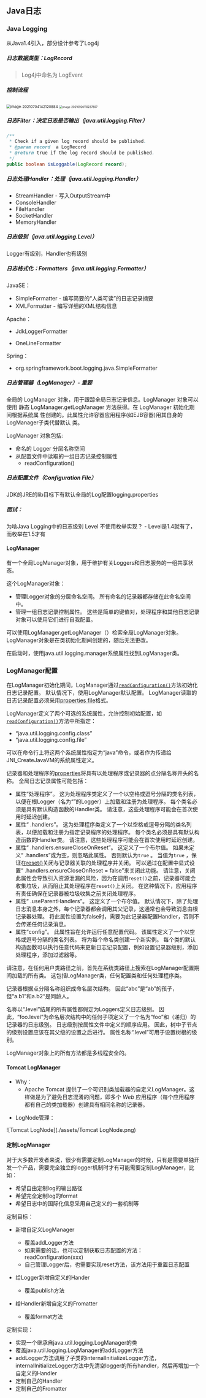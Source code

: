 ## Java日志

### Java Logging

从Java1.4引入，部分设计参考了Log4j

##### 日志数据类型：LogRecord

> Log4j中命名为 LogEvent

##### 控制流程

<img src="assets/image-20210704142120884.png" alt="image-20210704142120884" style="zoom: 67%;" />

<img src="assets/image-20210926110237807.png" alt="image-20210926110237807" style="zoom:50%;" />

##### 日志Filter：决定日志是否输出（java.util.logging.Filter）

```java
/**
 * Check if a given log record should be published.
 * @param record  a LogRecord
 * @return true if the log record should be published.
 */
public boolean isLoggable(LogRecord record);
```

##### 日志处理Handler：处理（java.util.logging.Handler）

- StreamHandler - 写入OutputStream中
- ConsoleHandler
- FileHandler
- SocketHandler
- MemoryHandler

##### 日志级别（java.util.logging.Level）

Logger有级别，Handler也有级别

##### 日志格式化：Formatters（java.util.logging.Formatter）

JavaSE：

- SimpleFormatter - 编写简要的“人类可读”的日志记录摘要
- XMLFormatter - 编写详细的XML结构信息

Apache：

- JdkLoggerFormatter

- OneLineFormatter

Spring：

- org.springframework.boot.logging.java.SimpleFormatter

##### 日志管理器（LogManager）- 重要

全局的 LogManager 对象，用于跟踪全局日志记录信息。LogManager 对象可以使用 静态 LogManager.getLogManager 方法获得。在 LogManager 初始化期间根据系统属 性创建的。此属性允许容器应用程序(如EJB容器)用其自身的LogManager子类代替默认 类。

LogManager 对象包括:

- 命名的 Logger 分层名称空间
- 从配置文件中读取的一组日志记录控制属性
  - readConfiguration()

##### 日志配置文件（Configuration File）

JDK的JRE的lib目标下有默认全局的Log配置logging.properties

##### 面试：

为啥Java Logging中的日志级别 Level 不使用枚举实现？  - Level是1.4就有了，而枚举在1.5才有



#### LogManager

有一个全局LogManager对象，用于维护有关Loggers和日志服务的一组共享状态。

这个LogManager对象：

- 管理Logger对象的分层命名空间。 所有命名的记录器都存储在此命名空间中。
- 管理一组日志记录控制属性。 这些是简单的键值对，处理程序和其他日志记录对象可以使用它们进行自我配置。

可以使用LogManager.getLogManager（）检索全局LogManager对象。 LogManager对象是在类初始化期间创建的，随后无法更改。

在启动时，使用java.util.logging.manager系统属性找到LogManager类。

### LogManager配置

在LogManager初始化期间，LogManager通过[`readConfiguration()`](https://www.apiref.com/java11-zh/java.logging/java/util/logging/LogManager.html#readConfiguration())方法初始化日志记录配置。 默认情况下，使用LogManager默认配置。 LogManager读取的日志记录配置必须采用[properties file](https://www.apiref.com/java11-zh/java.base/java/util/Properties.html)格式。

LogManager定义了两个可选的系统属性，允许控制初始配置，如[`readConfiguration()`](https://www.apiref.com/java11-zh/java.logging/java/util/logging/LogManager.html#readConfiguration())方法中所指定：

- “java.util.logging.config.class”
- “java.util.logging.config.file”

可以在命令行上将这两个系统属性指定为“java”命令，或者作为传递给JNI_CreateJavaVM的系统属性定义。

记录器和处理程序的[properties](https://www.apiref.com/java11-zh/java.base/java/util/Properties.html)将具有以处理程序或记录器的点分隔名称开头的名称。
全局日志记录属性可能包括：

- 属性“处理程序”。 这为处理程序类定义了一个以空格或逗号分隔的类名列表，以便在根Logger（名为“”的Logger）上加载和注册为处理程序。 每个类名必须是具有默认构造函数的Handler类。 请注意，这些处理程序可能会在首次使用时延迟创建。
- 属性“<logger> .handlers”。 这为处理程序类定义了一个以空格或逗号分隔的类名列表，以便加载和注册为指定记录程序的处理程序。 每个类名必须是具有默认构造函数的Handler类。 请注意，这些处理程序可能会在首次使用时延迟创建。
- 属性“<logger> .handlers.ensureCloseOnReset”。 这定义了一个布尔值。 如果未定义“<logger> .handlers”或为空，则忽略此属性。 否则默认为`true` 。 当值为`true` ，保证在[reset()](https://www.apiref.com/java11-zh/java.logging/java/util/logging/LogManager.html#reset())关闭与记录器关联的处理程序并关闭。 可以通过在配置中显式设置“<logger> .handlers.ensureCloseOnReset = false”来关闭此功能。 请注意，关闭此属性会导致引入资源泄漏的风险，因为在调用`reset()`之前，记录器可能会收集垃圾，从而阻止其处理程序在`reset()`上关闭。 在这种情况下，应用程序有责任确保在记录器被垃圾收集之前关闭处理程序。
- 属性“<logger> .useParentHandlers”。 这定义了一个布尔值。 默认情况下，除了处理日志消息本身之外，每个记录器都会调用其父记录，这通常也会导致消息由根记录器处理。 将此属性设置为false时，需要为此记录器配置Handler，否则不会传递任何记录消息。
- 属性“config”。 此属性旨在允许运行任意配置代码。 该属性定义了一个以空格或逗号分隔的类名列表。 将为每个命名类创建一个新实例。 每个类的默认构造函数可以执行任意代码来更新日志记录配置，例如设置记录器级别，添加处理程序，添加过滤器等。

请注意，在任何用户类路径之前，首先在系统类路径上搜索在LogManager配置期间加载的所有类。 这包括LogManager类，任何配置类和任何处理程序类。

记录器根据点分隔名称组织成命名层次结构。 因此“abc”是“ab”的孩子，但“a.b1”和a.b2“是同龄人。

名称以“.level”结尾的所有属性都假定为Loggers定义日志级别。 因此，“foo.level”为命名层次结构中的任何子项定义了一个名为“foo”和（递归）的记录器的日志级别。 日志级别按属性文件中定义的顺序应用。 因此，树中子节点的级别设置应该在其父级的设置之后进行。 属性名称“.level”可用于设置树根的级别。

LogManager对象上的所有方法都是多线程安全的。



#### Tomcat LogManager

* Why：
  - Apache Tomcat 提供了一个可识别类加载器的自定义LogManager。这样做是为了避免日志混淆的问题，即多个 *Web* 应用程序（每个应用程序都有自己的类加载器）创建具有相同名称的记录器。

- LogNode管理：

![Tomcat LogNode](./assets/Tomcat LogNode.png)

#### 定制LogManager

对于大多数开发者来说，很少有需要定制LogManager的时候，只有是需要单独开发一个产品，需要完全独立的logger机制时才有可能需要定制LogManager，比如：

- 希望自由定制log的输出路径
- 希望完全定制log的format
- 希望日志中的国际化信息采用自己定义的一套机制等

定制目标：

- 新增自定义LogManager
  - 覆盖addLogger方法
  - 如果需要的话，也可以定制获取日志配置的方法：readConfiguration(xxx)
  - 自己管理Logger后，也需要实现reset方法，该方法用于重置日志配置
  
- 给Logger新增自定义的Hander
  - 覆盖publish方法
- 给Handler新增自定义的Fromatter
  - 覆盖format方法

定制实现：

- 实现一个继承自java.util.logging.LogManager的类
- 覆盖java.util.logging.LogManager的addLogger方法
- addLogger方法调用了子类的internalInitializeLogger方法，internalInitializeLogger方法中先清空logger的所有handler，然后再增加一个自定义的Handler
- 定制自己的Handler
- 定制自己的Fromatter